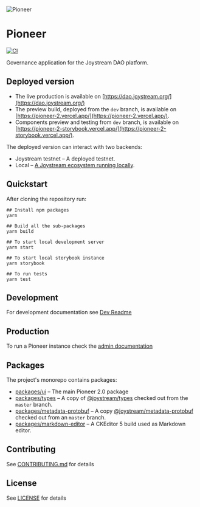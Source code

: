 ![Pioneer](https://user-images.githubusercontent.com/247363/116713796-699da780-a9d5-11eb-82b1-a42bccd642d7.png)


# Pioneer

[![CI](https://github.com/Joystream/pioneer/actions/workflows/CI.yml/badge.svg)](https://github.com/Joystream/pioneer/actions/workflows/CI.yml)

Governance application for the Joystream DAO platform.

## Deployed version

- The live production is available on [https://dao.joystream.org/](https://dao.joystream.org/)
- The preview build, deployed from the `dev` branch, is available on [https://pioneer-2.vercel.app/](https://pioneer-2.vercel.app/).
- Components preview and testing from `dev` branch, is available on [https://pioneer-2-storybook.vercel.app/](https://pioneer-2-storybook.vercel.app/).

The deployed version can interact with two backends:

- Joystream testnet – A deployed testnet.
- Local – [A Joystream ecosystem running locally](docs/testenv.md).

## Quickstart

After cloning the repository run:

```shell
## Install npm packages
yarn

## Build all the sub-packages
yarn build

## To start local development server
yarn start

## To start local storybook instance
yarn storybook

## To run tests
yarn test
```

## Development

For development documentation see [Dev Readme](docs/README.md)

## Production

To run a Pioneer instance check the [admin documentation](docs/admin.md)

## Packages

The project's monorepo contains packages:

- [packages/ui](packages/ui) – The main Pioneer 2.0 package
- [packages/types](packages/types) – A copy of [@joystream/types](https://github.com/Joystream/joystream/tree/master/types) checked out from the `master` branch.
- [packages/metadata-protobuf](packages/metadata-protobuf) – A copy [@joystream/metadata-protobuf](https://github.com/Joystream/joystream/tree/master/metadata-protobuf) checked out from an `master` branch.
- [packages/markdown-editor](packages/markdown-editor) – A CKEditor 5 build used as Markdown editor.

## Contributing

See [CONTRIBUTING.md](CONTRIBUTING.md) for details


## License

See [LICENSE](LICENSE) for details
